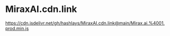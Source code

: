 # MiraxAI.cdn.link
https://cdn.jsdelivr.net/gh/hashlays/MiraxAI.cdn.link@main/Mirax.ai.%4001.prod.min.js

